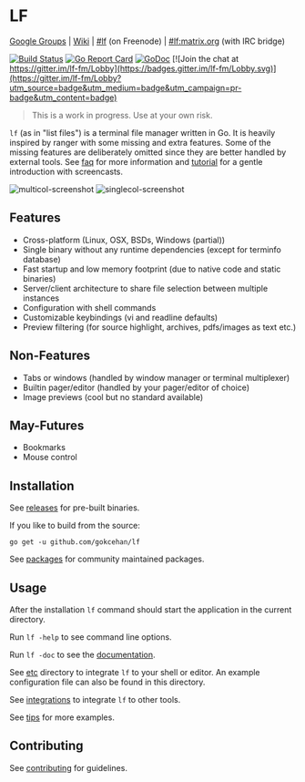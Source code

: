 # LF

[Google Groups](https://groups.google.com/forum/#!forum/lf-fm)
| [Wiki](https://github.com/gokcehan/lf/wiki)
| [#lf](https://webchat.freenode.net/?channels=lf) (on Freenode)
| [#lf:matrix.org](https://matrix.to/#/#lf:matrix.org) (with IRC bridge)

[![Build Status](https://travis-ci.org/gokcehan/lf.svg?branch=master)](https://travis-ci.org/gokcehan/lf)
[![Go Report Card](https://goreportcard.com/badge/github.com/gokcehan/lf)](https://goreportcard.com/report/github.com/gokcehan/lf)
[![GoDoc](https://godoc.org/github.com/gokcehan/lf?status.svg)](https://godoc.org/github.com/gokcehan/lf)
[![Join the chat at https://gitter.im/lf-fm/Lobby](https://badges.gitter.im/lf-fm/Lobby.svg)](https://gitter.im/lf-fm/Lobby?utm_source=badge&utm_medium=badge&utm_campaign=pr-badge&utm_content=badge)

> This is a work in progress. Use at your own risk.

`lf` (as in "list files") is a terminal file manager written in Go.
It is heavily inspired by ranger with some missing and extra features.
Some of the missing features are deliberately omitted since they are better handled by external tools.
See [faq](https://github.com/gokcehan/lf/wiki/FAQ) for more information and [tutorial](https://github.com/gokcehan/lf/wiki/Tutorial) for a gentle introduction with screencasts.

![multicol-screenshot](http://i.imgur.com/DaTUenu.png)
![singlecol-screenshot](http://i.imgur.com/p95xzUj.png)

## Features

- Cross-platform (Linux, OSX, BSDs, Windows (partial))
- Single binary without any runtime dependencies (except for terminfo database)
- Fast startup and low memory footprint (due to native code and static binaries)
- Server/client architecture to share file selection between multiple instances
- Configuration with shell commands
- Customizable keybindings (vi and readline defaults)
- Preview filtering (for source highlight, archives, pdfs/images as text etc.)

## Non-Features

- Tabs or windows (handled by window manager or terminal multiplexer)
- Builtin pager/editor (handled by your pager/editor of choice)
- Image previews (cool but no standard available)

## May-Futures

- Bookmarks
- Mouse control

## Installation

See [releases](https://github.com/gokcehan/lf/releases) for pre-built binaries.

If you like to build from the source:

    go get -u github.com/gokcehan/lf

See [packages](https://github.com/gokcehan/lf/wiki/Packages) for community maintained packages.

## Usage

After the installation `lf` command should start the application in the current directory.

Run `lf -help` to see command line options.

Run `lf -doc` to see the [documentation](https://godoc.org/github.com/gokcehan/lf).

See [etc](etc) directory to integrate `lf` to your shell or editor.
An example configuration file can also be found in this directory.

See [integrations](https://github.com/gokcehan/lf/wiki/Integrations) to integrate `lf` to other tools.

See [tips](https://github.com/gokcehan/lf/wiki/Tips) for more examples.

## Contributing

See [contributing](https://github.com/gokcehan/lf/wiki/Contributing) for guidelines.
